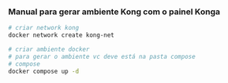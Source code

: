 ### Manual para gerar ambiente Kong com o painel Konga

```bash
# criar network kong
docker network create kong-net
```

```bash
# criar ambiente docker
# para gerar o ambiente vc deve está na pasta compose
# compose
docker compose up -d
```
